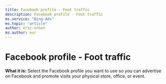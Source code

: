 ```yaml
---
title: Facebook profile - Foot traffic
description: Facebook profile - Foot traffic
ms.service: "Bing-Ads"
ms.topic: "article"
author: eric-urban
ms.author: eur
---
```


# Facebook profile - Foot traffic

**What it is:** Select the Facebook profile you want to use so you can advertise on Facebook and promote visits your physical store, office, or event.


